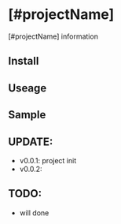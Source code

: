 # [#projectName]

[#projectName] information

## Install


## Useage


## Sample



## UPDATE:
* v0.0.1: project init
* v0.0.2:

## TODO:
* will done
